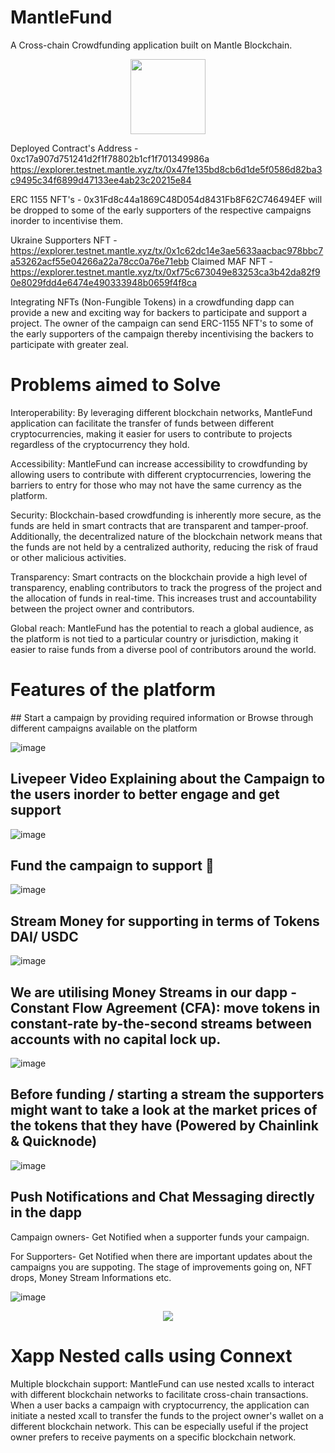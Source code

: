 # MantleFund
A Cross-chain Crowdfunding application built on Mantle Blockchain.

<p align="center">
  <img src="https://user-images.githubusercontent.com/95926324/219892186-d51fed8f-aed4-4d2a-954a-c02cb5a05792.png" height="120" width="120" align="center" />
</p>

Deployed Contract's Address - 0xc17a907d751241d2f1f78802b1cf1f701349986a
https://explorer.testnet.mantle.xyz/tx/0x47fe135bd8cb6d1de5f0586d82ba3c9495c34f6899d47133ee4ab23c20215e84

ERC 1155 NFT's - 0x31Fd8c44a1869C48D054d8431Fb8F62C746494EF will be dropped to some of the early supporters of the respective campaigns inorder to incentivise them.

Ukraine Supporters NFT - https://explorer.testnet.mantle.xyz/tx/0x1c62dc14e3ae5633aacbac978bbc7a53262acf55e04266a22a78cc0a76e71ebb
Claimed MAF NFT - https://explorer.testnet.mantle.xyz/tx/0xf75c673049e83253ca3b42da82f90e8029fdd4e6474e490333948b0659f4f8ca

Integrating NFTs (Non-Fungible Tokens) in a crowdfunding dapp can provide a new and exciting way for backers to participate and support a project.
The owner of the campaign can send ERC-1155 NFT's to some of the early supporters of the campaign thereby incentivising the backers to participate with greater zeal.

# Problems aimed to Solve
Interoperability: By leveraging different blockchain networks, MantleFund application can facilitate the transfer of funds between different cryptocurrencies, making it easier for users to contribute to projects regardless of the cryptocurrency they hold.

Accessibility: MantleFund can increase accessibility to crowdfunding by allowing users to contribute with different cryptocurrencies, lowering the barriers to entry for those who may not have the same currency as the platform.

Security: Blockchain-based crowdfunding is inherently more secure, as the funds are held in smart contracts that are transparent and tamper-proof. Additionally, the decentralized nature of the blockchain network means that the funds are not held by a centralized authority, reducing the risk of fraud or other malicious activities.

Transparency: Smart contracts on the blockchain provide a high level of transparency, enabling contributors to track the progress of the project and the allocation of funds in real-time. This increases trust and accountability between the project owner and contributors.

Global reach: MantleFund has the potential to reach a global audience, as the platform is not tied to a particular country or jurisdiction, making it easier to raise funds from a diverse pool of contributors around the world.

<h1>Features of the platform</h1>
## Start a campaign by providing required information or Browse through different campaigns available on the platform

![image](https://user-images.githubusercontent.com/95926324/219902226-bceca6c7-07f9-400d-821c-bf898e453758.png)

## Livepeer Video Explaining about the Campaign to the users inorder to better engage and get support

![image](https://user-images.githubusercontent.com/95926324/219757049-029fb78e-8843-44b4-b79a-3c253289ddee.png)

## Fund the campaign to support 🚀 
![image](https://user-images.githubusercontent.com/95926324/219901968-fffec84e-2561-4c02-8a3f-052362aaf56a.png)

## Stream Money for supporting in terms of Tokens DAI/ USDC 

![image](https://user-images.githubusercontent.com/95926324/219885034-6da65b45-c8e7-4397-96e0-b95884a8d405.png)

## We are utilising Money Streams in our dapp - Constant Flow Agreement (CFA): move tokens in constant-rate by-the-second streams between accounts with no capital lock up.

![image](https://user-images.githubusercontent.com/95926324/219885338-0855fb2b-31ef-4dad-b268-15e90a559c9f.png)


## Before funding / starting a stream the supporters might want to take a look at the market prices of the tokens that they have (Powered by Chainlink & Quicknode)
![image](https://user-images.githubusercontent.com/95926324/219902105-5bf0e524-d464-46f8-b9f9-7d874e776e84.png)


## Push Notifications and Chat Messaging directly in the dapp
Campaign owners- Get Notified when a supporter funds your campaign.

For Supporters- Get Notified when there are important updates about the campaigns you are suppoting.
The stage of improvements going on, NFT drops, Money Stream Informations etc.

![image](https://user-images.githubusercontent.com/95926324/219762719-ea46321c-5f5a-4fe2-980e-61f4fba7b59e.png)

<p align="center">
  <img src="https://user-images.githubusercontent.com/95926324/219763839-bd57ec8c-98a3-4937-96b3-c4724c8d63e0.png"  />
</p>

# Xapp Nested calls using Connext

Multiple blockchain support: MantleFund can use nested xcalls to interact with different blockchain networks to facilitate cross-chain transactions. 
When a user backs a campaign with cryptocurrency, the application can initiate a nested xcall to transfer the funds to the project owner's wallet on a different blockchain network. 
This can be especially useful if the project owner prefers to receive payments on a specific blockchain network.
